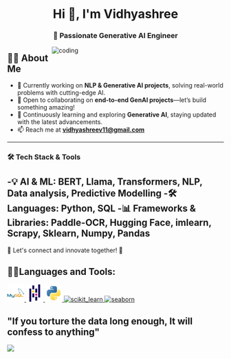 <h1 align="center">Hi 👋, I'm Vidhyashree</h1>
<h3 align="center">🚀 Passionate Generative AI Engineer</h3>

<img align="right" alt="coding" width="400" src="https://raw.githubusercontent.com/TheDudeThatCode/TheDudeThatCode/master/Assets/Developer.gif">

## 👩‍💻 About Me

- 🔭 Currently working on **NLP & Generative AI projects**, solving real-world problems with cutting-edge AI.  
- 🤝 Open to collaborating on **end-to-end GenAI projects**—let’s build something amazing!  
- 🌱 Continuously learning and exploring **Generative AI**, staying updated with the latest advancements.  
- 📫 Reach me at **vidhyashreev11@gmail.com**  

---

### 🛠️ Tech Stack & Tools  

-💡 AI & ML: BERT, Llama, Transformers, NLP, Data analysis, Predictive Modelling
-🛠 Languages: Python, SQL
-📊 Frameworks & Libraries: Paddle-OCR, Hugging Face, imlearn, Scrapy, Sklearn, Numpy, Pandas
---

💬 Let's connect and innovate together! 🚀  
<p align="left">
</p>

<h2 align="left">🐱‍🏍Languages and Tools:</h2>
<p align="left"> <a href="https://www.mysql.com/" target="_blank" rel="noreferrer"> <img src="https://raw.githubusercontent.com/devicons/devicon/master/icons/mysql/mysql-original-wordmark.svg" alt="mysql" width="40" height="40"/> </a> <a href="https://pandas.pydata.org/" target="_blank" rel="noreferrer"> <img src="https://raw.githubusercontent.com/devicons/devicon/2ae2a900d2f041da66e950e4d48052658d850630/icons/pandas/pandas-original.svg" alt="pandas" width="40" height="40"/> </a> <a href="https://www.python.org" target="_blank" rel="noreferrer"> <img src="https://raw.githubusercontent.com/devicons/devicon/master/icons/python/python-original.svg" alt="python" width="40" height="40"/> </a> <a href="https://scikit-learn.org/" target="_blank" rel="noreferrer"> <img src="https://upload.wikimedia.org/wikipedia/commons/0/05/Scikit_learn_logo_small.svg" alt="scikit_learn" width="40" height="40"/> </a> <a href="https://seaborn.pydata.org/" target="_blank" rel="noreferrer"> <img src="https://seaborn.pydata.org/_images/logo-mark-lightbg.svg" alt="seaborn" width="40" height="40"/> </a> </p>
<h2 align="left">"If you torture the data long enough, It will confess to anything"</h2>
<img align="left" src="https://media.licdn.com/dms/image/C4D12AQEeKAn9dPLbhw/article-cover_image-shrink_600_2000/0/1616667695311?e=2147483647&v=beta&t=KTbbDeJ4Wwf6KFCPZ0Q1Et1jbaD7d81SHbTx-NVs3QA">
